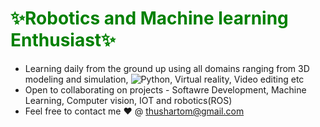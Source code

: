 <h1 style='color:green;';>✨Robotics and Machine learning Enthusiast✨</h1>

- Learning daily from the ground up using all domains ranging from 3D modeling and simulation, ![Python](https://img.shields.io/badge/python-3670A0?style=for-the-badge&logo=python&logoColor=ffdd54), Virtual reality, Video editing etc
- Open to collaborating on projects - Softawre Development, Machine Learning, Computer vision, IOT and robotics(ROS) 
- Feel free to contact me ❤ @ thushartom@gmail.com

<!--- ![GitHub stats](https://github-readme-stats.vercel.app/api?username=THUSHARTOM&show_icons=true&theme=dark) --->

<!---
THUSHARTOM/THUSHARTOM is a ✨ special ✨ repository because its `README.md` (this file) appears on your GitHub profile.
You can click the Preview link to take a look at your changes.
--->
